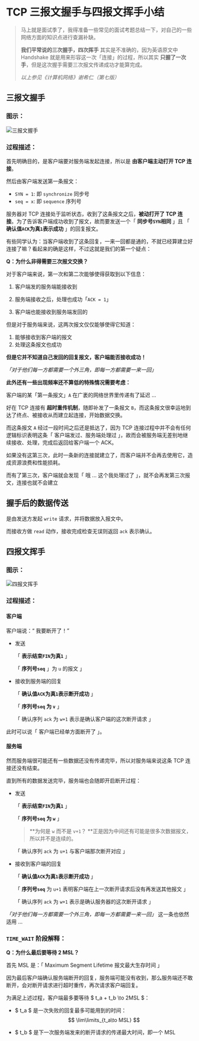# TCP 三报文握手与四报文挥手小结

> 马上就是面试季了，我得准备一些常见的面试考题总结一下，对自己的一些网络方面的知识点进行查漏补缺。
>
>  
>
> **我们平常说的三次握手，四次挥手** 其实是不准确的，因为英语原文中 Handshake 就是用来形容这一次「连接」的过程，所以其实 **只握了一次手**，但是这次握手需要三次报文传递成功才能算完成。
>
> *以上参见《计算机网络》谢希仁（第七版）*



## 三报文握手

### 图示：

![三报文握手](http://rpzoss.oss-cn-chengdu.aliyuncs.com/tmyBlog/2020-02-18-082252.png)

### 过程描述：

首先明确目的，是客户端要对服务端发起连接，所以是 **由客户端主动打开 TCP 连接**。

然后由客户端发送第一条报文：

- `SYN = 1`:  即 `synchronize` 同步号
- `seq = x`: 即 `sequence` 序列号

服务器对 TCP 连接处于监听状态，收到了这条报文之后，**被动打开了 TCP 连接**。为了告诉客户端成功收到了报文，故而要发送一个「 **同步号`SYN`相同** 」且 「 **确认值`ACK`为真`1`表示成功** 」的回复报文。

有些同学认为：当客户端收到了这条回复，一来一回都是通的，不就已经算建立好连接了嘛？看起来的确是这样，不过这就是我们的第一个疑点：



**Q：为什么非得需要三次报文交换？**

对于客户端来说，第一次和第二次能够使得获取到以下信息：

1. 客户端发的服务端能接收到

2. 服务端接收之后，处理也成功「`ACK = 1`」
3. 客户端也能接收到服务端发回的

但是对于服务端来说，这两次报文仅仅能够使得它知道：

1. 能够接收到客户端的报文
2. 处理这条报文也成功

**但是它并不知道自己发回的回复报文，客户端能否接收成功！**

*「对于他们每一方都需要一个外三角，即每一方都需要一来一回」*



**此外还有一些出现频率还不算低的特殊情况需要考虑：**

客户端的某「第一条报文」`A` 在广袤的网络世界里传递有了延迟 ... 

好在 TCP 连接有 **超时重传机制**，随即补发了一条报文 `B`，而这条报文很幸运地到达了终点、被接收从而建立起连接，开始数据交换。

而这条报文 `A` 经过一段时间之后还是抵达了，因为 TCP 连接过程中并不会有任何逻辑标识表明这条「 客户端发过、服务端处理过 」，故而会被服务端无差别地继续接收、处理，完成后返回给客户端一个 ACK。

如果没有这第三次，此时一条新的连接就建立了，而客户端并不会再去使用它，造成资源浪费和性能损耗。

而有了第三次，客户端就会发现「 哦 ... 这个我处理过了 」，就不会再发第三次报文，连接也就不会建立



## 握手后的数据传送

是由发送方发起 `write` 请求，并将数据放入报文中。

而接收方做 `read` 动作，接收完成检查无误则返回 `ack` 表示确认。



## 四报文挥手

### 图示：

![四报文挥手](https://rpzoss.oss-cn-chengdu.aliyuncs.com/tmyBlog/2020-02-18-082220.png)

### 过程描述：

#### 客户端

客户端说：“ 我要断开了！” 

- 发送

  「 **表示结束`FIN`为真`1`** 」

  「 **序列号`seq`** 」为 `u` 的报文 」

- 接收到服务端的回复

  「 **确认值`ACK`为真`1`表示断开成功** 」

   「 **序列号`seq` 为 `v`** 」

   「 确认序列 `ack` 为 `w+1` 表示是确认客户端的这次断开请求 」 

此时可以说「 客户端已经单方面断开了 」。



#### 服务端

然而服务端很可能还有一些数据还没有传递完毕，所以对服务端来说这条 TCP 连接还没有结束。

直到所有的数据发送完毕，服务端也会随即开启断开过程：

- 发送

  「 **表示结束`FIN`为真`1`** 」

  「 **序列号`seq` 为 `w`** 」 

  >**为何是 `w` 而不是 `v+1`？ **正是因为中间还有可能是很多次数据报文，所以并不是连续的。

  「 确认序列 `ack` 为 `u+1` 与客户端那次断开对应 」

- 接收到客户端的回复

  「 **确认值`ACK`为真`1`表示断开成功** 」

   「 **序列号`seq`** 为 `u+1` 表明客户端在上一次断开请求后没有再发送其他报文 」

   「 确认序列 `ack` 为 `w+1` 表示是确认服务器的这次断开请求 」 

  

*「对于他们每一方都需要一个外三角，即每一方都需要一来一回」* 这一条也依然适用 ...



### `TIME_WAIT` 阶段解释：

**Q：为什么最后要等待 2 MSL？**

首先 MSL 是：「 Maximum Segment Lifetime 报文最大生存时间 」

因为最后客户端确认服务端断开的回复，服务端可能没有收到，那么服务端还不敢断开，会对断开请求进行超时重传，再次请求客户端回复。

为满足上述过程，客户端最多要等待 $ t_a + t_b \to 2MSL $：

- $ t_a $  是一次失败的回复最多可能用到的时间：
  $$
  \lim\limits_{t_a\to MSL}
  $$

-  $ t_b $ 是下一次服务端发来的断开请求的传递最大时间，即一个 MSL


